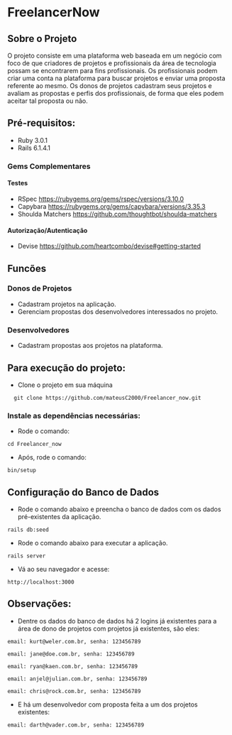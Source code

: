 # FreelancerNow

##  Sobre o Projeto

O projeto consiste em uma plataforma web baseada em um negócio com foco de que criadores de projetos e profissionais da área de tecnologia possam se encontrarem para fins profissionais.
Os profissionais podem criar uma conta na plataforma para buscar projetos e enviar uma
proposta referente ao mesmo. Os donos de projetos cadastram seus projetos e avaliam as propostas e perfis dos profissionais, de forma que eles podem aceitar tal proposta ou não.

## Pré-requisitos:

 * Ruby 3.0.1
 * Rails 6.1.4.1

### Gems Complementares

#### Testes

  * RSpec  https://rubygems.org/gems/rspec/versions/3.10.0
  * Capybara  https://rubygems.org/gems/capybara/versions/3.35.3
  * Shoulda Matchers  https://github.com/thoughtbot/shoulda-matchers
                                          
#### Autorização/Autenticação

  * Devise  https://github.com/heartcombo/devise#getting-started

## Funcões

### Donos de Projetos

  * Cadastram projetos na aplicação.
  * Gerenciam propostas dos desenvolvedores interessados no projeto.

### Desenvolvedores

  * Cadastram propostas aos projetos na plataforma.

## Para execução do projeto: 

  * Clone o projeto em sua máquina

```
  git clone https://github.com/mateusC2000/Freelancer_now.git
```
### Instale as dependências necessárias:

  * Rode o comando: 
```
cd Freelancer_now
```
  * Após, rode  o comando: 
```
bin/setup
```

## Configuração do Banco de Dados

  * Rode o comando abaixo e preencha o banco de dados com os dados pré-existentes da aplicação.
```
rails db:seed
```

  * Rode o comando abaixo para executar a aplicação.
```
rails server
```

  * Vá ao seu navegador e acesse:
```
http://localhost:3000
```
## Observações:

  * Dentre os dados do banco de dados há 2 logins já existentes para a área de dono de projetos com projetos já existentes, são eles:
```
email: kurt@weler.com.br, senha: 123456789
```
```
email: jane@doe.com.br, senha: 123456789
```
```
email: ryan@kaen.com.br, senha: 123456789
```
```
email: anjel@julian.com.br, senha: 123456789
```
```
email: chris@rock.com.br, senha: 123456789
```

  * E há um desenvolvedor com proposta feita a um dos projetos existentes:
```
email: darth@vader.com.br, senha: 123456789
```
